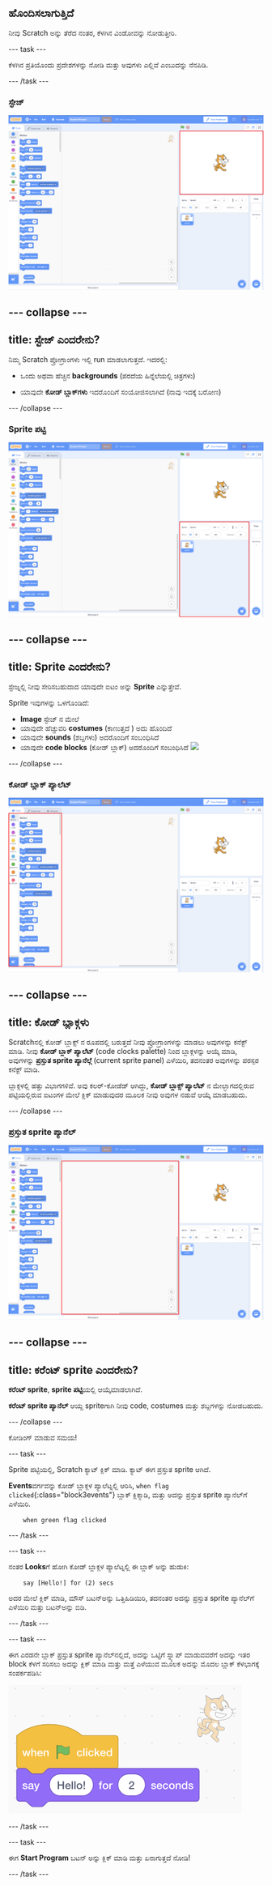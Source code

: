 ## ಹೊಂದಿಸಲಾಗುತ್ತಿದೆ

ನೀವು Scratch ಅನ್ನು ತೆರೆದ ನಂತರ, ಕೆಳಗಿನ ವಿಂಡೋವನ್ನು ನೋಡುತ್ತೀರಿ.

--- task ---

ಕೆಳಗಿನ ಪ್ರತಿಯೊಂದು ಪ್ರದೇಶಗಳನ್ನು ನೋಡಿ ಮತ್ತು ಅವುಗಳು ಎಲ್ಲಿವೆ ಎಂಬುದನ್ನು ನೆನಪಿಡಿ.

--- /task ---

### ಸ್ಟೇಜ್

![Scratchವಿಂಡೋ ಸ್ಟೇಜ್ ದೊಂದಿಗೆ ಹೈಲೈಟ್ಆಗಿದೆ](images/hlStage.png)

--- collapse ---
---
title: ಸ್ಟೇಜ್ ಎಂದರೇನು?
---

ನಿಮ್ಮ Scratch ಪ್ರೋಗ್ರಾಂಗಳು ಇಲ್ಲಿ run ಮಾಡಲಾಗುತ್ತದೆ. ಇದರಲ್ಲಿ:

* ಒಂದು ಅಥವಾ ಹೆಚ್ಚಿನ **backgrounds** (ಪರದೆಯ ಹಿನ್ನೆಲೆಯಲ್ಲಿ ಚಿತ್ರಗಳು)

* ಯಾವುದೇ **ಕೋಡ್ ಬ್ಲಾಕ್‌ಗಳು** ಇದರೊಂದಿಗೆ ಸಂಯೋಜಿಸಲಾಗಿದೆ (ನಾವು ಇದಕ್ಕೆ ಬರೋಣ)

--- /collapse ---

### Sprite ಪಟ್ಟಿ

![Sprite ಪಟ್ಟಿ ಜೊತೆ Scratchವಿಂಡೋ ಹೈಲೈಟ್ಆಗಿದೆ](images/hlSpriteList.png)

--- collapse ---
---
title: Sprite ಎಂದರೇನು?
---

ಸ್ಟೇಜ್ನಲ್ಲಿ ನೀವು ಸೇರಿಸಬಹುದಾದ ಯಾವುದೇ ಐಟಂ ಅನ್ನು **Sprite** ಎನ್ನುತ್ತೇವೆ.

Sprite ಇವುಗಳನ್ನು ಒಳಗೊಂಡಿದೆ:

* **Image** ಸ್ಟೇಜ್ ನ ಮೇಲೆ
* ಯಾವುದೇ ಹೆಚ್ಚುವರಿ **costumes** \(ಕಾಣುತ್ತದೆ \) ಅದು ಹೊಂದಿದೆ
* ಯಾವುದೇ **sounds** (ಶಬ್ದಗಳು) ಅದರೊಂದಿಗೆ ಸಂಬಂಧಿಸಿದೆ
* ಯಾವುದೇ **code blocks** (ಕೋಡ್ ಬ್ಲಾಕ್) ಅದರೊಂದಿಗೆ ಸಂಬಂಧಿಸಿದೆ ![](images/setup2.png)

--- /collapse ---

### ಕೋಡ್ ಬ್ಲಾಕ್ ಪ್ಯಾಲೆಟ್

![Scratch ವಿಂಡೋದೊಂದಿಗೆ ಬ್ಲಾಕ್ ಪ್ಯಾಲೆಟ್ ಹೈಲೈಟ್ ಆಗಿದೆ](images/hlBlocksPalette.png)

--- collapse ---
---
title: ಕೋಡ್ ಬ್ಲಾಕ್ಗಳು
---

Scratchನಲ್ಲಿ ಕೋಡ್ ಬ್ಲಾಕ್ಸ್ ನ ರೂಪದಲ್ಲಿ ಬರುತ್ತದೆ ನೀವು ಪ್ರೋಗ್ರಾಂಗಳನ್ನು ಮಾಡಲು ಅವುಗಳನ್ನು ಕನೆಕ್ಟ್ ಮಾಡಿ. ನೀವು **ಕೋಡ್ ಬ್ಲಾಕ್ ಪ್ಯಾಲೆಟ್** (code clocks palette) ನಿಂದ ಬ್ಲಾಕ್ಗಳನ್ನು ಆಯ್ಕೆ ಮಾಡಿ, ಅವುಗಳನ್ನು **ಪ್ರಸ್ತುತ sprite ಪ್ಯಾನೆಲ್ಗೆ** (current sprite panel) ಎಳೆಯಿರಿ, ತದನಂತರ ಅವುಗಳನ್ನು ಪರಸ್ಪರ ಕನೆಕ್ಟ್ ಮಾಡಿ.

ಬ್ಲಾಕ್ಗಳಲ್ಲಿ ಹತ್ತು ವಿಭಾಗಗಳಿವೆ. ಅವು ಕಲರ್-ಕೋಡೆಡ್ ಆಗಿದ್ದು, **ಕೋಡ್ ಬ್ಲಾಕ್ಸ್ ಪ್ಯಾಲೆಟ್** ನ ಮೇಲ್ಭಾಗದಲ್ಲಿರುವ ಪಟ್ಟಿಯಲ್ಲಿರುವ ಐಟಂಗಳ ಮೇಲೆ ಕ್ಲಿಕ್ ಮಾಡುವುದರ ಮೂಲಕ ನೀವು ಅವುಗಳ ನಡುವೆ ಆಯ್ಕೆ ಮಾಡಬಹುದು.

--- /collapse ---

### ಪ್ರಸ್ತುತ sprite ಪ್ಯಾನೆಲ್

![ಪ್ರಸ್ತುತ sprite ಪ್ಯಾನೆಲ್ದೊಂದಿಗೆ scratch ವಿಂಡೋ ಹೈಲೈಟ್ ಆಗಿದೆ](images/hlCurrentSpritePanel.png)

--- collapse ---
---
title: ಕರೆಂಟ್ sprite ಎಂದರೇನು?
---

**ಕರೆಂಟ್ sprite**, **sprite ಪಟ್ಟಿ**ಯಲ್ಲಿ ಆಯ್ಕೆಮಾಡಲಾಗಿದೆ.

**ಕರೆಂಟ್ sprite ಪ್ಯಾನೆಲ್** ಆಯ್ದ spriteಗಾಗಿ ನೀವು code, costumes ಮತ್ತು ಶಬ್ದಗಳನ್ನು ನೋಡಬಹುದು.

--- /collapse ---

ಕೋಡಿಂಗ್ ಮಾಡುವ ಸಮಯ!

--- task ---

Sprite ಪಟ್ಟಿಯಲ್ಲಿ, Scratch ಕ್ಯಾಟ್ ಕ್ಲಿಕ್ ಮಾಡಿ. ಕ್ಯಾಟ್ ಈಗ ಪ್ರಸ್ತುತ sprite ಆಗಿದೆ.

**Events**ವರ್ಗವನ್ನು ಕೋಡ್ ಬ್ಲಾಕ್ಗಳ ಪ್ಯಾಲೆಟ್ನಲ್ಲಿ ಆರಿಸಿ, `when flag clicked`{:class="block3events"} ಬ್ಲಾಕ್ ಕ್ಲಿಕ್ಮಾಡಿ, ಮತ್ತು ಅದನ್ನು ಪ್ರಸ್ತುತ sprite ಪ್ಯಾನೆಲ್‌ಗೆ ಎಳೆಯಿರಿ.

```blocks3
    when green flag clicked
```

--- /task ---

--- task ---

ನಂತರ **Looks**ಗೆ ಹೋಗಿ ಕೋಡ್ ಬ್ಲಾಕ್ಗಳ ಪ್ಯಾಲೆಟ್ನಲ್ಲಿ ಈ ಬ್ಲಾಕ್ ಅನ್ನು ಹುಡುಕಿ:

```blocks3
    say [Hello!] for (2) secs
```

ಅದರ ಮೇಲೆ ಕ್ಲಿಕ್ ಮಾಡಿ, ಮೌಸ್ ಬಟನ್ಅನ್ನು ಒತ್ತಿಹಿಡಿಯಿರಿ, ತದನಂತರ ಅದನ್ನು ಪ್ರಸ್ತುತ sprite ಪ್ಯಾನೆಲ್‌ಗೆ ಎಳೆಯಿರಿ ಮತ್ತು ಬಟನ್ಅನ್ನು ಬಿಡಿ.

--- /task ---

--- task ---

ಈಗ ಎರಡನೇ ಬ್ಲಾಕ್ ಪ್ರಸ್ತುತ sprite ಪ್ಯಾನೆಲ್‌ನಲ್ಲಿದೆ, ಅದನ್ನು ಒಟ್ಟಿಗೆ ಸ್ನ್ಯಾಪ್ ಮಾಡುವವರೆಗೆ ಅದನ್ನು ಇತರ block ಕೆಳಗೆ ಸರಿಸಲು ಅದನ್ನು ಕ್ಲಿಕ್ ಮಾಡಿ ಮತ್ತು ಮತ್ತೆ ಎಳೆಯುವ ಮೂಲಕ ಅದನ್ನು ಮೊದಲ ಬ್ಲಾಕ್ ಕೆಳಭಾಗಕ್ಕೆ ಸಂಪರ್ಕಪಡಿಸಿ:

![](images/setup3.png)

--- /task ---

--- task ---

ಈಗ **Start Program** ಬಟನ್ ಅನ್ನು ಕ್ಲಿಕ್ ಮಾಡಿ ಮತ್ತು ಏನಾಗುತ್ತದೆ ನೋಡಿ!

--- /task ---